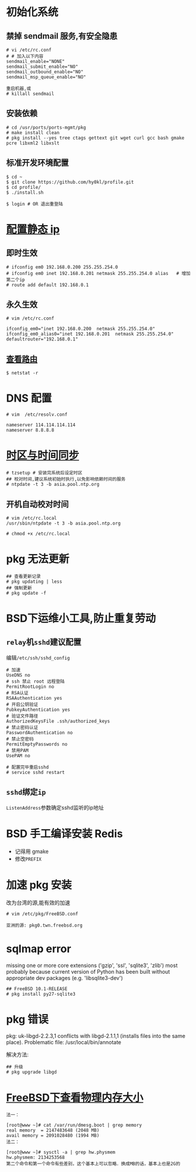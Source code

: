 # 初始化系统

## 禁掉 sendmail 服务,有安全隐患

```
# vi /etc/rc.conf
# # 加入以下内容
sendmail_enable="NONE"
sendmail_submit_enable="NO"
sendmail_outbound_enable="NO"
sendmail_msp_queue_enable="NO"

重启机器,或
# killall sendmail
```

## 安装依赖

```
# cd /usr/ports/ports-mgmt/pkg
# make install clean
# pkg install --yes tree ctags gettext git wget curl gcc bash gmake pcre libxml2 libxslt
```

## 标准开发环境配置

```
$ cd ~
$ git clone https://github.com/hy0kl/profile.git
$ cd profile/
$ ./install.sh

$ login # OR 退出重登陆
```

# [配置静态 ip](https://wiki.freebsdchina.org/faq/networking)

## 即时生效

```
# ifconfig em0 192.168.0.200 255.255.254.0
# ifconfig em0 inet 192.168.0.201 netmask 255.255.254.0 alias   # 增加第二个ip
# route add default 192.168.0.1
```

## 永久生效

```
# vim /etc/rc.conf

ifconfig_em0="inet 192.168.0.200  netmask 255.255.254.0"
ifconfig_em0_alias0="inet 192.168.0.201  netmask 255.255.254.0"
defaultrouter="192.168.0.1"
```

## [查看路由](https://www.freebsd.org/doc/zh_CN.UTF-8/books/handbook/network-routing.html)

```
$ netstat -r
```

# DNS 配置

```
# vim  /etc/resolv.conf

nameserver 114.114.114.114
nameserver 8.8.8.8
```

# [时区与时间同步](https://www.freebsdchina.org/forum/topic_50795.html)

```
# tzsetup # 安装完系统后设定时区
## 校对时间,建议系统初始时执行,以免影响依赖时间的服务
# ntpdate -t 3 -b asia.pool.ntp.org
```

## 开机自动校对时间

```shell
# vim /etc/rc.local
/usr/sbin/ntpdate -t 3 -b asia.pool.ntp.org

# chmod +x /etc/rc.local
```

# pkg 无法更新

```
## 查看更新记录
# pkg updating | less
## 强制更新
# pkg update -f
```

# BSD下运维小工具,防止重复劳动

## `relay`机`sshd`建议配置

编辑`/etc/ssh/sshd_config`

```
# 加速
UseDNS no
# ssh 禁止 root 远程登陆
PermitRootLogin no
# RSA认证
RSAAuthentication yes
# 开启公钥验证
PubkeyAuthentication yes
# 验证文件路径
AuthorizedKeysFile .ssh/authorized_keys
# 禁止密码认证
PasswordAuthentication no
# 禁止空密码
PermitEmptyPasswords no
# 禁用PAM
UsePAM no

# 配置完毕重启sshd
# service sshd restart
```

## `sshd`绑定`ip`

`ListenAddress`参数确定sshd监听的ip地址

# BSD 手工编译安装 Redis

- 记得用 gmake
- 修改`PREFIX`


# 加速 pkg 安装

改为台湾的源,能有效的加速

```
# vim /etc/pkg/FreeBSD.conf

亚洲的源: pkg0.twn.freebsd.org
```

# sqlmap error

missing one or more core extensions ('gzip', 'ssl', 'sqlite3', 'zlib') most probably because current version of Python has been built without appropriate dev packages (e.g. 'libsqlite3-dev')

```
## FreeBSD 10.1-RELEASE
# pkg install py27-sqlite3
```

# pkg 错误

pkg: uk-libgd-2.2.3,1 conflicts with libgd-2.1.1,1 (installs files into the same place).  Problematic file: /usr/local/bin/annotate

解决方法:

```
## 升级
# pkg upgrade libgd
```

# [FreeBSD下查看物理内存大小](http://blog.haohtml.com/archives/11697)

```
法一：

[root@www ~]# cat /var/run/dmesg.boot | grep memory
real memory  = 2147483648 (2048 MB)
avail memory = 2091028480 (1994 MB)
法二：

[root@www ~]# sysctl -a | grep hw.physmem
hw.physmem: 2134253568
第二个命令和第一个命令有些差别，这个基本上可以忽略．换成MB的话，基本上也是2G的
```

